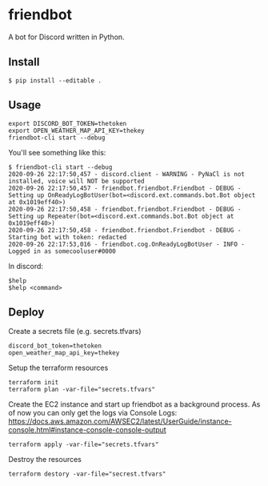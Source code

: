 # friendbot

A bot for Discord written in Python.

## Install
```
$ pip install --editable .
```

## Usage


```
export DISCORD_BOT_TOKEN=thetoken
export OPEN_WEATHER_MAP_API_KEY=thekey
friendbot-cli start --debug
```

You'll see something like this:
```
$ friendbot-cli start --debug
2020-09-26 22:17:50,457 - discord.client - WARNING - PyNaCl is not installed, voice will NOT be supported
2020-09-26 22:17:50,457 - friendbot.friendbot.Friendbot - DEBUG - Setting up OnReadyLogBotUser(bot=<discord.ext.commands.bot.Bot object at 0x1019eff40>)
2020-09-26 22:17:50,458 - friendbot.friendbot.Friendbot - DEBUG - Setting up Repeater(bot=<discord.ext.commands.bot.Bot object at 0x1019eff40>)
2020-09-26 22:17:50,458 - friendbot.friendbot.Friendbot - DEBUG - Starting bot with token: redacted
2020-09-26 22:17:53,016 - friendbot.cog.OnReadyLogBotUser - INFO - Logged in as somecooluser#0000
```

In discord:
```
$help
$help <command>
```

## Deploy
Create a secrets file (e.g. secrets.tfvars)

```
discord_bot_token=thetoken
open_weather_map_api_key=thekey
```

Setup the terraform resources
```
terraform init
terraform plan -var-file="secrets.tfvars"
```

Create the EC2 instance and start up friendbot as a background process.
As of now you can only get the logs via Console Logs: https://docs.aws.amazon.com/AWSEC2/latest/UserGuide/instance-console.html#instance-console-console-output

```
terraform apply -var-file="secrets.tfvars"
```

Destroy the resources
```
terraform destory -var-file="secrest.tfvars"
```
